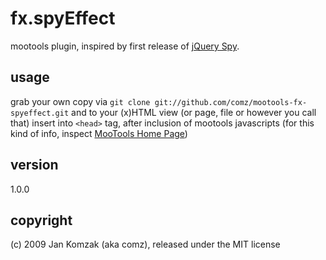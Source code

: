 fx.spyEffect
=========
mootools plugin, inspired by first release of [jQuery Spy](http://leftlogic.com/lounge/articles/jquery_spy2/).

usage
-----
grab your own copy via `git clone git://github.com/comz/mootools-fx-spyeffect.git` and to your (x)HTML view (or page, file or however you call that) insert
	<script type="text/javascript" charset="utf-8" src="fx.spyEffect.js"></script>
	<script type="text/javascript" charset="utf-8">
		window.addEvent('domready', function() {
			spyEffect = new Fx.spyEffect( { element: $$("ul.spy") } );
		});
	</script>
into `<head>` tag, after inclusion of mootools javascripts (for this kind of info, inspect [MooTools Home Page](http://mootools.net))

version
-------
1.0.0


copyright
---------
(c) 2009 Jan Komzak (aka comz), released under the MIT license